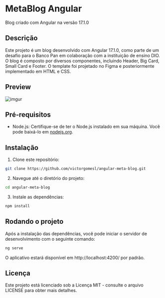 # MetaBlog Angular

Blog criado com Angular na versão 17.1.0

## Descrição

Este projeto é um blog desenvolvido com Angular 17.1.0, como parte de um desafio para o Banco Pan em colaboração com a instituição de ensino DIO. O blog é composto por diversos componentes, incluindo Header, Big Card, Small Card e Footer. O template foi projetado no Figma e posteriormente implementado em HTML e CSS.

## Preview

![imgur](https://i.imgur.com/X1xYWfT.gif)

## Pré-requisitos

- Node.js: Certifique-se de ter o Node.js instalado em sua máquina. Você pode baixá-lo em [nodejs.org](https://nodejs.org/).

## Instalação

1. Clone este repositório:
```bash
git clone https://github.com/victorgomesl/angular-meta-blog.git
```

2. Navegue até o diretório do projeto:
```bash
cd angular-meta-blog
```

3. Instale as dependências:
```bash
npm install
```

## Rodando o projeto
Após a instalação das dependências, você pode iniciar o servidor de desenvolvimento com o seguinte comando:
```bash
ng serve
```

O aplicativo estará disponível em http://localhost:4200/ por padrão.

## Licença
Este projeto está licenciado sob a Licença MIT - consulte o arquivo LICENSE para obter mais detalhes.

